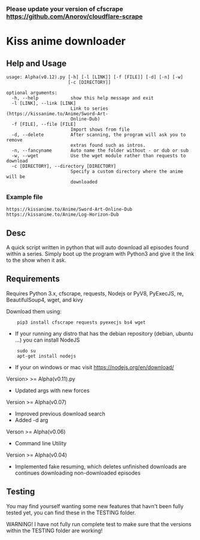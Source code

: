 ### Please update your version of cfscrape https://github.com/Anorov/cloudflare-scrape

# Kiss anime downloader
## Help and Usage
```
usage: Alpha(v0.12).py [-h] [-l [LINK]] [-f [FILE]] [-d] [-n] [-w]
                       [-c [DIRECTORY]]

optional arguments:
  -h, --help            show this help message and exit
  -l [LINK], --link [LINK]
                        Link to series (https://kissanime.to/Anime/Sword-Art-
                        Online-Dub)
  -f [FILE], --file [FILE]
                        Import shows from file
  -d, --delete          After scanning, the program will ask you to remove
                        extras found such as intros.
  -n, --fancyname       Auto name the folder without - or dub or sub
  -w, --wget            Use the wget module rather than requests to download
  -c [DIRECTORY], --directory [DIRECTORY]
                        Specify a custom directory where the anime will be
                        downloaded
```
### Example file
```
https://kissanime.to/Anime/Sword-Art-Online-Dub
https://kissanime.to/Anime/Log-Horizon-Dub
```

## Desc
A quick script written in python that will auto download all episodes found within a series. Simply boot up the program with Python3 and give it the link to the show when it ask.

## Requirements
Requires Python 3.x, cfscrape, requests, Nodejs or PyV8, PyExecJS, re, BeautifulSoup4, wget, and kivy

Download them using: 
```
    pip3 install cfscrape requests pyexecjs bs4 wget
```
- If your running any distro that has the debian repository (debian, ubuntu ...) you can install NodeJS
```
    sudo su
    apt-get install nodejs
 ```

- If your on windows or mac visit
    https://nodejs.org/en/download/

Version> >= Alpha(v0.11).py
- Updated args with new forces

Version >= Alpha(v0.07)
- Improved previous download search
- Added -d arg

Verson >= Alpha(v0.06)
- Command line Utility

Version >= Alpha(v0.04)
- Implemented fake resuming, which deletes unfinished downloads are continues downloading non-downloaded episodes

## Testing
You may find yourself wanting some new features that havn't been fully tested yet, you can find these in the TESTING folder.

WARNING! I have not fully run complete test to make sure that the versions within the TESTING folder are working!
